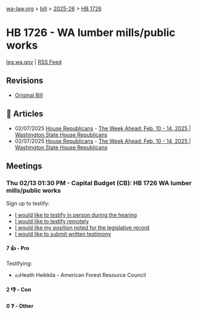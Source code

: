 [wa-law.org](/) > [bill](/bill/) > [2025-26](/bill/2025-26/) > [HB 1726](/bill/2025-26/hb/1726/)

# HB 1726 - WA lumber mills/public works
[leg.wa.gov](https://app.leg.wa.gov/billsummary?BillNumber=1726&Year=2025&Initiative=false) | [RSS Feed](./rss.xml)

## Revisions
* [Original Bill](1/)

## 📰 Articles
* 02/07/2025 [House Republicans](/org/house_republicans/) - [The Week Ahead: Feb. 10 - 14, 2025 | Washington State House Republicans](http://houserepublicans.wa.gov/week/the-week-ahead-feb-10-14-2025/#:~:text=HB%201726)
* 02/07/2025 [House Republicans](/org/house_republicans/) - [The Week Ahead: Feb. 10 - 14, 2025 | Washington State House Republicans](https://houserepublicans.wa.gov/week/the-week-ahead-feb-10-14-2025/#:~:text=HB%201726)

## Meetings
### Thu 02/13 01:30 PM - Capital Budget (CB): HB 1726 WA lumber mills/public works
Sign up to testify:
* [I would like to testify in person during the hearing](https://app.leg.wa.gov/csi/Testifier/Add?chamber=House&mId=32746&aId=163173&caId=25545&tId=1)
* [I would like to testify remotely](https://app.leg.wa.gov/csi/Testifier/Add?chamber=House&mId=32746&aId=163173&caId=25545&tId=2)
* [I would like my position noted for the legislative record](https://app.leg.wa.gov/csi/Testifier/Add?chamber=House&mId=32746&aId=163173&caId=25545&tId=3)
* [I would like to submit written testimony](https://app.leg.wa.gov/csi/Testifier/Add?chamber=House&mId=32746&aId=163173&caId=25545&tId=4)

#### 7 👍 - Pro
Testifying:
* 💵Heath Heikkila - American Forest Resource Council

#### 2 👎 - Con

#### 0 ❓ - Other
